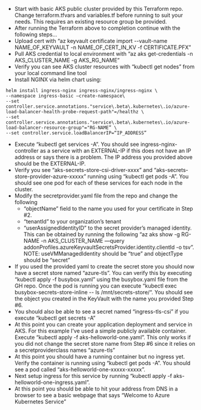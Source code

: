 * Start with basic AKS public cluster provided by this Terraform repo.  Change terraform.tfvars and variables.tf before running to suit your needs.  This requires an existing resource group be provided.
* After running the Terraform above to completion continue with the following steps...
* Upload cert with “az keyvault certificate import --vault-name NAME_OF_KEYVAULT -n NAME_OF_CERT_IN_KV -f CERTIFICATE.PFX”
* Pull AKS credential to local environment with “az aks get-credentials -n AKS_CLUSTER_NAME -g AKS_RG_NAME”
* Verify you can see AKS cluster resources with “kubectl get nodes” from your local command line tool
* Install NGINX via helm chart using:
```
helm install ingress-nginx ingress-nginx/ingress-nginx \
--namespace ingress-basic —create-namespace\
--set controller.service.annotations."service\.beta\.kubernetes\.io/azure-load-balancer-health-probe-request-path"=/healthz \
--set controller.service.annotations."service\.beta\.kubernetes\.io/azure-load-balancer-resource-group"="RG-NAME” \
--set controller.service.loadBalancerIP=“IP_ADDRESS”
```
* Execute “kubectl get services -A”.  You should see ingress-nginx-controller as a service with an EXTERNAL-IP if this does not have an IP address or says <pending> there is a problem.  The IP address you provided above should be the EXTERNAL-IP.
* Verify you see “aks-secrets-store-csi-driver-xxxx” and “aks-secrets-store-provider-azure-xxxxx” running using “kubectl get pods -A”.  You should see one pod for each of these services for each node in the cluster.
* Modify the secretprovider.yaml file from the repo and change the following
    * “objectName” field to the name you used for your certificate in Step #2.
    * “tenantId” to your organization’s tenant
    * “userAssignedIdentityID” to the secret provider’s managed identity.  This can be obtained by running the following “az aks show -g RG-NAME -n AKS_CLUSTER_NAME —query addonProfiles.azureKeyvaultSecretsProvider.identity.clientId -o tsv”.  NOTE:  useVMManagedIdentity should be “true” and objectType should be “secret”
* If you used the provided yaml to create the secret store you should now have a secret store named “azure-tls”.  You can verify this by executing “kubectl apply -f busybox.yaml” using the busybox.yaml file from the GH repo.  Once the pod is running you can execute “kubectl exec busybox-secrets-store-inline -- ls /mnt/secrets-store/“.  You should see the object you created in the KeyVault with the name you provided Step #6.
* You should also be able to see a secret named “ingress-tls-csi” if you execute “kubectl get secrets -A”
* At this point you can create your application deployment and service in AKS.  For this example I’ve used a simple publicly available container.  Execute “kubectl apply -f aks-helloworld-one.yaml”.  This only works if you did not change the secret store name from Step #6 since it relies on a secretproviderclass names “azure-tls”
* At this point you should have a running container but no ingress yet.  Verify the container is running using “kubectl get pods -A”.  You should see a pod called “aks-helloworld-one-xxxxx-xxxxx”.
* Next setup ingress for this service by running “kubectl apply -f aks-helloworld-one-ingress.yaml”.
* At this point you should be able to hit your address from DNS in a browser to see a basic webpage that says “Welcome to Azure Kubernetes Service”
